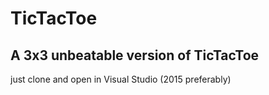 # TicTacToe
A 3x3 unbeatable version of TicTacToe
--
just clone and open in Visual Studio (2015 preferably)
